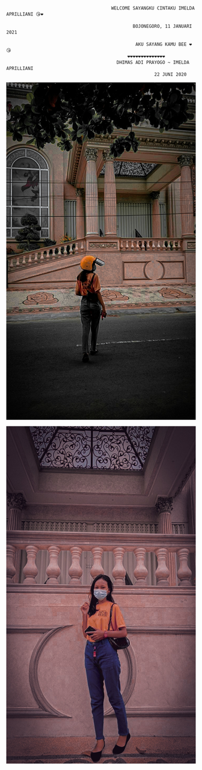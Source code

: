 
                                           WELCOME SAYANGKU CINTAKU IMELDA APRILLIANI 😘❤️     

                                                   BOJONEGORO, 11 JANUARI 2021

                                                    AKU SAYANG KAMU BEE ❤️😘
                                                 ❤️❤️❤️❤️❤️❤️❤️❤️❤️❤️❤️❤️❤️❤️
                                             DHIMAS ADI PRAYOGO ~ IMELDA APRILLIANI
                                                           22 JUNI 2020

![Alt text](https://raw.githubusercontent.com/dhimasadi/dhimasadi.github.io/main/IMG-20210110-WA0051%20(1).jpg)

![Alt text](https://raw.githubusercontent.com/dhimasadi/dhimasadi.github.io/main/IMG-20210110-WA0048.jpg)
